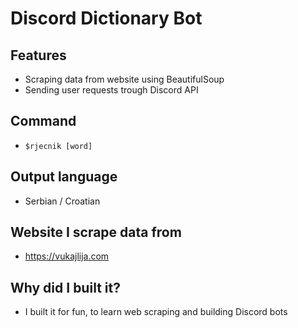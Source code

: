 # Discord Dictionary Bot
## Features
* Scraping data from website using BeautifulSoup
* Sending user requests trough Discord API
## Command
* ```$rjecnik [word]```
## Output language
* Serbian / Croatian
## Website I scrape data from
* https://vukajlija.com
## Why did I built it?
* I built it for fun, to learn web scraping and building Discord bots
